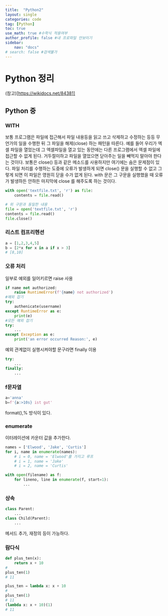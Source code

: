 ```yaml
---
title:  "Python2"
layout: single
categories: code
tag: [Python]
toc: true
use_math: true #수학식 적용여부
author_profile: false #내 프로파일 안보이기
sidebar:
    nav: "docs" 
# search: false #검색불가
---
```


# Python 정리 
(참고)[https://wikidocs.net/84381]



## Python 중
### WITH
보통 프로그램은 파일에 접근해서 파일 내용등을 읽고 쓰고 삭제하고 수정하는 등등 무언가의 일을 수행한 뒤 그 파일을 해제(close) 하는 패턴을 따른다. 예를 들어 우리가 엑셀 파일을 열었는데 그 엑셀파일을 열고 있는 동안에는 다른 프로그램에서 엑셀 파일에 접근할 수 없게 된다. 거두절미하고 파일을 열었으면 닫아주는 일을 빼먹지 말아야 한다는 것이다. 보통은 close() 등과 같은 메소드를 사용하지만 여기에는 숨은 문제점이 있다. 파일 처리를 수행하는 도중에 오류가 발생하게 되면 close() 문을 실행할 수 없고 그렇게 되면 이 파일은 영원히 닫을 수가 없게 된다.  with 문은 그 구문을 실행했을 때 오류가 발생하든 안하든 마지막에 close 를 해주도록 하는 것이다.
```py
with open('textfile.txt', 'r') as file:
    contents = file.read()

# 위 구문과 동일한 내용
file = open('textfile.txt', 'r')
contents = file.read()
file.close()
```
### 리스트 컴프리헨션
```py
a = [1,2,3,4,5]
b = [2*x for x in a if x > 3]
# [8,10]
```
### 오류 처리
일부로 예외를 일어키르면 raise 사용
```py
if name not authorized:
    raise RuntimeError(f'{name} not authorized')
#예외 잡기
try:
    authenicate(username)
except RuntimeError as e:
    print(e)
#모든 예외 잡기
try:
    ...
except Exception as e:
    print('an error occurred Reason:', e)
```
예외 관계없이 실행시켜야할 문구라면 finally 이용
```py
try:
    ...
finally:
    ...
```
### f문자열
```py
a='anna'
b=f'{a:>10s} ist gut'
```
format(),% 방식이 있다.
### enumerate
이터레이션에 카운터 값을 추가한다.
```py
names = ['Elwood', 'Jake', 'Curtis']
for i, name in enumerate(names):
    # i = 0, name = 'Elwood'를 가지고 루프
    # i = 1, name = 'Jake'
    # i = 2, name = 'Curtis'

with open(filename) as f:
    for lineno, line in enumerate(f, start=1):
        ...
```

### 상속
```py
class Parent:
    ...
class Child(Parent):
    ...
```
메서드 추가, 재정의 등이 가능하다.

### 람다식
```py
def plus_ten(x):
    return x + 10
#
plus_ten(1)
# 11
```
```py
plus_ten = lambda x: x + 10
#
plus_ten(1)
# 11
(lambda x: x + 10)(1)
# 11
```